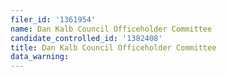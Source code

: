 ```yaml
---
filer_id: '1361954'
name: Dan Kalb Council Officeholder Committee
candidate_controlled_id: '1382408'
title: Dan Kalb Council Officeholder Committee
data_warning: 
---
```

